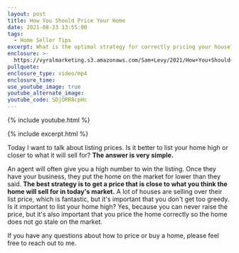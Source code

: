 ```yaml
---
layout: post
title: How You Should Price Your Home
date: 2021-08-23 13:55:00
tags:
  - Home Seller Tips
excerpt: What is the optimal strategy for correctly pricing your house?
enclosure: >-
  https://vyralmarketing.s3.amazonaws.com/Sam+Levy/2021/How+You+Should+Price+Your+Home+(1).mp4
pullquote:
enclosure_type: video/mp4
enclosure_time:
use_youtube_image: true
youtube_alternate_image:
youtube_code: SDjORR8cpHc
---
```

{% include youtube.html %}

{% include excerpt.html %}

Today I want to talk about listing prices. Is it better to list your home high or closer to what it will sell for? **The answer is very simple.**

An agent will often give you a high number to win the listing. Once they have your business, they put the home on the market for lower than they said. **The best strategy is to get a price that is close to what you think the home will sell for in today's market.** A lot of houses are selling over their list price, which is fantastic, but it's important that you don't get too greedy. Is it important to list your home high? Yes, because you can never raise the price, but it's also important that you price the home correctly so the home does not go stale on the market.&nbsp;

If you have any questions about how to price or buy a home, please feel free to reach out to me.
